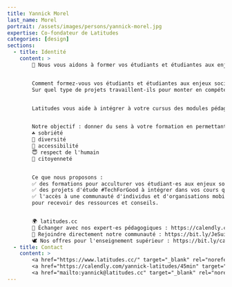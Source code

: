 ```yaml
---
title: Yannick Morel
last_name: Morel
portrait: /assets/images/persons/yannick-morel.jpg
expertise: Co-fondateur de Latitudes
categories: [design]
sections:
  - title: Identité
    content: >
        🌟 Nous vous aidons à former vos étudiants et étudiantes aux enjeux sociaux et environnementaux #Pédagogie #Formation #TechForGood


        Comment formez-vous vos étudiants et étudiantes aux enjeux sociaux et environnementaux ?
        Sur quel type de projets travaillent-ils pour monter en compétences et se professionnaliser ?


        Latitudes vous aide à intégrer à votre cursus des modules pédagogiques qui permettent à vos élèves d'agir pour une tech engagée et responsable. #TechForGood


        Notre objectif : donner du sens à votre formation en permettant à vos élèves de créer des technologies utiles à la réponse aux défis sociaux et environnementaux de notre temps tout en étant conscient de leurs propres enjeux :
        ☘️ sobriété
        🌻 diversité
        🎈 accessibilité
        😇 respect de l'humain
        📣 citoyenneté


        Ce que nous proposons :
        ✅ des formations pour acculturer vos étudiant·es aux enjeux sociaux et environnementaux des technologies numériques
        ✅ des projets d'étude #TechForGood à intégrer dans vos cours que nous identifions auprès de clients réels : associations, entreprises sociales, administrations publiques, etc.
        ✅ l'accès à une communauté d'individus et d'organisations mobilisés pour construire des technologies engagées – réalisation de projets pour des associations, opportunités de bénévolat – et responsables – liste d'actions à mener au sein de votre organisation, rendez-vous réguliers
        pour recevoir des ressources et conseils.


        🌍 latitudes.cc
        📨 Échanger avec nos expert·es pédagogiques : https://calendly.com/yannick-latitudes/45min
        👏 Rejoindre directement notre communauté : https://bit.ly/JeSuisEnthusiast
        🕊️ Nos offres pour l'enseignement supérieur : https://bit.ly/catalogue-latitudes-21
  - title: Contact
    content: >
        <a href="https://www.latitudes.cc/" target="_blank" rel="noreferrer">Site</a> –
        <a href="https://calendly.com/yannick-latitudes/45min" target="_blank" rel="noreferrer">Calendly</a> –
        <a href="mailto:yannick@latitudes.cc" target="_blank" rel="noreferrer">Mail</a>
---
```

